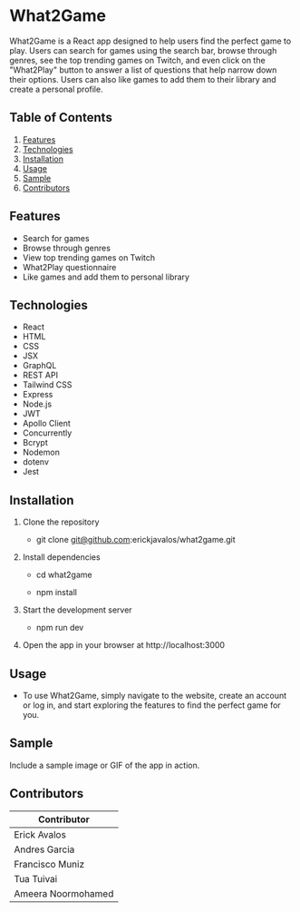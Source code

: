 # What2Game

What2Game is a React app designed to help users find the perfect game to play. Users can search for games using the search bar, browse through genres, see the top trending games on Twitch, and even click on the "What2Play" button to answer a list of questions that help narrow down their options. Users can also like games to add them to their library and create a personal profile.

## Table of Contents

1. [Features](#features)
2. [Technologies](#technologies)
3. [Installation](#installation)
4. [Usage](#usage)
5. [Sample](#sample)
6. [Contributors](#contributors)

## Features

- Search for games
- Browse through genres
- View top trending games on Twitch
- What2Play questionnaire
- Like games and add them to personal library

## Technologies

- React
- HTML
- CSS
- JSX
- GraphQL
- REST API
- Tailwind CSS
- Express
- Node.js
- JWT
- Apollo Client
- Concurrently
- Bcrypt
- Nodemon
- dotenv
- Jest

## Installation

1. Clone the repository

    * git clone git@github.com:erickjavalos/what2game.git

2. Install dependencies

    * cd what2game

    * npm install

3. Start the development server

    * npm run dev

4. Open the app in your browser at http://localhost:3000

## Usage

   * To use What2Game, simply navigate to the website, create an account or log in, and start exploring the features to find the perfect game for you.

## Sample

Include a sample image or GIF of the app in action.

## Contributors

| Contributor | 
| ----------- | 
| Erick Avalos       
| Andres Garcia      
| Francisco Muniz    
| Tua Tuivai        
| Ameera Noormohamed 
